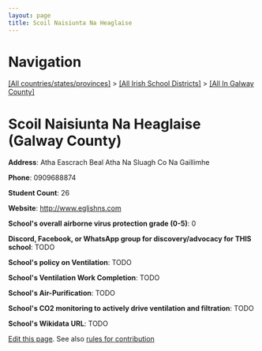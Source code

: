 ```yaml
---
layout: page
title: Scoil Naisiunta Na Heaglaise
---
```

# Navigation

[[All countries/states/provinces]](../../..) > [[All Irish School Districts]](../..) > [[All In Galway County]](..)

# Scoil Naisiunta Na Heaglaise (Galway County)

**Address**: Atha Eascrach Beal Atha Na Sluagh Co Na Gaillimhe

**Phone**: 0909688874

**Student Count**: 26

**Website**: <http://www.eglishns.com>

**School's overall airborne virus protection grade (0-5)**: 0

**Discord, Facebook, or WhatsApp group for discovery/advocacy for THIS school**: TODO

**School's policy on Ventilation**: TODO

**School's Ventilation Work Completion**: TODO

**School's Air-Purification**: TODO

**School's CO2 monitoring to actively drive ventilation and filtration**: TODO

**School's Wikidata URL**: TODO


[Edit this page](https://github.com/ventilate-schools/Ireland/edit/main/./Galway_County/Scoil_Naisiunta_Na_Heaglaise.md). See also [rules for contribution](../../../contribution-rules/)